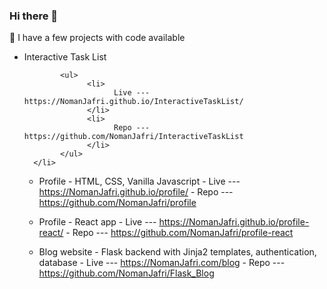 ### Hi there 👋

🌱 I have a few projects with code available
<ul>
      <li>
            Interactive Task List
      
            <ul>
                  <li>
                        Live --- https://NomanJafri.github.io/InteractiveTaskList/      
                  </li>
                  <li>
                        Repo --- https://github.com/NomanJafri/InteractiveTaskList      
                  </li>
            </ul> 
      </li>      

- Profile - HTML, CSS, Vanilla Javascript 
      - Live --- https://NomanJafri.github.io/profile/
      - Repo --- https://github.com/NomanJafri/profile

- Profile - React app 
      - Live --- https://NomanJafri.github.io/profile-react/
      - Repo --- https://github.com/NomanJafri/profile-react

- Blog website - Flask backend with Jinja2 templates, authentication, database 
      - Live --- https://NomanJafri.com/blog
      - Repo --- https://github.com/NomanJafri/Flask_Blog
</ul>

<!--
**NomanJafri/NomanJafri** is a ✨ _special_ ✨ repository because its `README.md` (this file) appears on your GitHub profile.

Here are some ideas to get you started:

- 🔭 I’m currently working on ...
- 🌱 I’m currently learning ...
- 👯 I’m looking to collaborate on ...
- 🤔 I’m looking for help with ...
- 💬 Ask me about ...
- 📫 How to reach me: ...
- 😄 Pronouns: ...
- ⚡ Fun fact: ...
-->
